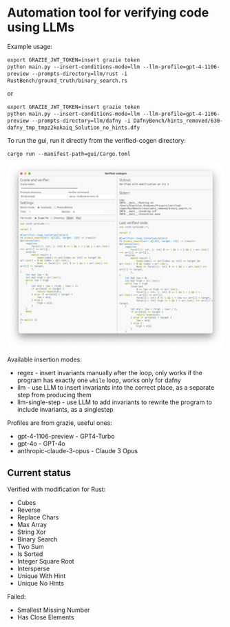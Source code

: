 # Automation tool for verifying code using LLMs

Example usage:

```
export GRAZIE_JWT_TOKEN=insert grazie token
python main.py --insert-conditions-mode=llm --llm-profile=gpt-4-1106-preview --prompts-directory=llm/rust -i RustBench/ground_truth/binary_search.rs
```

or

```
export GRAZIE_JWT_TOKEN=insert grazie token
python main.py --insert-conditions-mode=llm --llm-profile=gpt-4-1106-preview --prompts-directory=llm/dafny -i DafnyBench/hints_removed/630-dafny_tmp_tmpz2kokaiq_Solution_no_hints.dfy
```

To run the gui, run it directly from the verified-cogen directory:

```
cargo run --manifest-path=gui/Cargo.toml
```

![Screenshot of GUI](screenshots/gui.png)

Available insertion modes:

- regex - insert invariants manually after the loop, only works if the program has exactly one `while` loop, works only for dafny
- llm - use LLM to insert invariants into the correct place, as a separate step from producing them
- llm-single-step - use LLM to add invariants to rewrite the program to include invariants, as a singlestep

Profiles are from grazie, useful ones:

- gpt-4-1106-preview - GPT4-Turbo
- gpt-4o - GPT-4o
- anthropic-claude-3-opus - Claude 3 Opus

## Current status

Verified with modification for Rust:

- Cubes
- Reverse
- Replace Chars
- Max Array
- String Xor
- Binary Search
- Two Sum
- Is Sorted
- Integer Square Root
- Intersperse
- Unique With Hint
- Unique No Hints

Failed:

- Smallest Missing Number
- Has Close Elements
